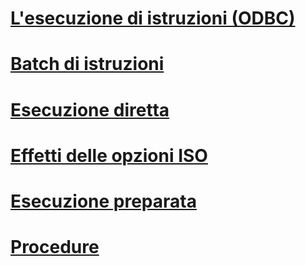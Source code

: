 # [L'esecuzione di istruzioni (ODBC)](executing-statements-odbc.md)
# [Batch di istruzioni](batches-of-statements.md)
# [Esecuzione diretta](direct-execution.md)
# [Effetti delle opzioni ISO](effects-of-iso-options.md)
# [Esecuzione preparata](prepared-execution.md)
# [Procedure](procedures.md)
